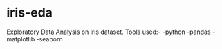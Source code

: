 # iris-eda
Exploratory Data Analysis on iris dataset.
Tools used:-
-python
-pandas
-matplotlib
-seaborn
